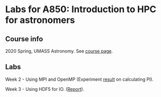 # Labs for A850: Introduction to HPC for astronomers

## Course info

2020 Spring, UMASS Astronomy. See [course page](https://courses.umass.edu/astron850-mdw/index.html).

## Labs 

Week 2 - Using MPI and OpenMP (Experiment [result](./labs/week-2/out/scaling.pdf) on calculating PI).

Week 3 - Using HDF5 for IO. ([Report](./labs/week-3/README.md)).